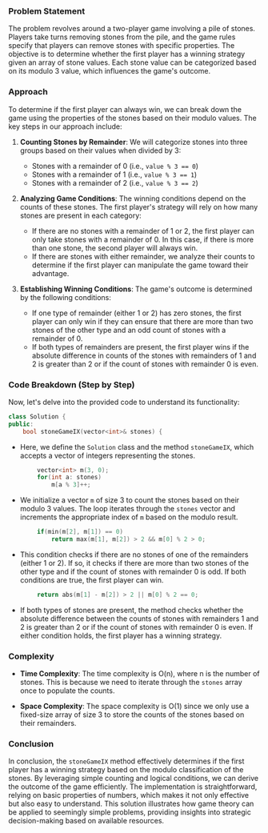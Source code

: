 ### Problem Statement

The problem revolves around a two-player game involving a pile of stones. Players take turns removing stones from the pile, and the game rules specify that players can remove stones with specific properties. The objective is to determine whether the first player has a winning strategy given an array of stone values. Each stone value can be categorized based on its modulo 3 value, which influences the game's outcome.

### Approach

To determine if the first player can always win, we can break down the game using the properties of the stones based on their modulo values. The key steps in our approach include:

1. **Counting Stones by Remainder**: We will categorize stones into three groups based on their values when divided by 3:
   - Stones with a remainder of 0 (i.e., `value % 3 == 0`)
   - Stones with a remainder of 1 (i.e., `value % 3 == 1`)
   - Stones with a remainder of 2 (i.e., `value % 3 == 2`)

2. **Analyzing Game Conditions**: The winning conditions depend on the counts of these stones. The first player's strategy will rely on how many stones are present in each category:
   - If there are no stones with a remainder of 1 or 2, the first player can only take stones with a remainder of 0. In this case, if there is more than one stone, the second player will always win.
   - If there are stones with either remainder, we analyze their counts to determine if the first player can manipulate the game toward their advantage.

3. **Establishing Winning Conditions**: The game's outcome is determined by the following conditions:
   - If one type of remainder (either 1 or 2) has zero stones, the first player can only win if they can ensure that there are more than two stones of the other type and an odd count of stones with a remainder of 0.
   - If both types of remainders are present, the first player wins if the absolute difference in counts of the stones with remainders of 1 and 2 is greater than 2 or if the count of stones with remainder 0 is even.

### Code Breakdown (Step by Step)

Now, let's delve into the provided code to understand its functionality:

```cpp
class Solution {
public:
    bool stoneGameIX(vector<int>& stones) {
```
- Here, we define the `Solution` class and the method `stoneGameIX`, which accepts a vector of integers representing the stones.

```cpp
        vector<int> m(3, 0);
        for(int a: stones)
            m[a % 3]++;
```
- We initialize a vector `m` of size 3 to count the stones based on their modulo 3 values. The loop iterates through the `stones` vector and increments the appropriate index of `m` based on the modulo result.

```cpp
        if(min(m[2], m[1]) == 0)
            return max(m[1], m[2]) > 2 && m[0] % 2 > 0;
```
- This condition checks if there are no stones of one of the remainders (either 1 or 2). If so, it checks if there are more than two stones of the other type and if the count of stones with remainder 0 is odd. If both conditions are true, the first player can win.

```cpp
        return abs(m[1] - m[2]) > 2 || m[0] % 2 == 0;
```
- If both types of stones are present, the method checks whether the absolute difference between the counts of stones with remainders 1 and 2 is greater than 2 or if the count of stones with remainder 0 is even. If either condition holds, the first player has a winning strategy.

### Complexity

- **Time Complexity**: The time complexity is O(n), where n is the number of stones. This is because we need to iterate through the `stones` array once to populate the counts.

- **Space Complexity**: The space complexity is O(1) since we only use a fixed-size array of size 3 to store the counts of the stones based on their remainders.

### Conclusion

In conclusion, the `stoneGameIX` method effectively determines if the first player has a winning strategy based on the modulo classification of the stones. By leveraging simple counting and logical conditions, we can derive the outcome of the game efficiently. The implementation is straightforward, relying on basic properties of numbers, which makes it not only effective but also easy to understand. This solution illustrates how game theory can be applied to seemingly simple problems, providing insights into strategic decision-making based on available resources.